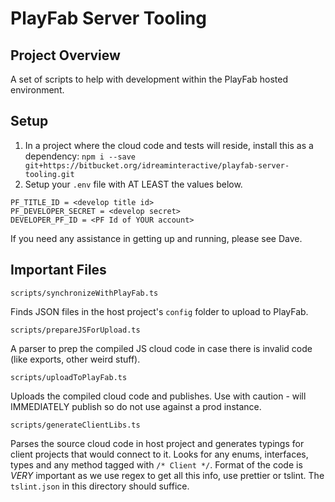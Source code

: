 # PlayFab Server Tooling

## Project Overview

A set of scripts to help with development within the PlayFab hosted environment. 

## Setup

1. In a project where the cloud code and tests will reside, install this as a dependency: `npm i --save git+https://bitbucket.org/idreaminteractive/playfab-server-tooling.git`
2. Setup your `.env` file with AT LEAST the values below.

```
PF_TITLE_ID = <develop title id>
PF_DEVELOPER_SECRET = <develop secret>
DEVELOPER_PF_ID = <PF Id of YOUR account>
```

If you need any assistance in getting up and running, please see Dave.

## Important Files

`scripts/synchronizeWithPlayFab.ts`

Finds JSON files in the host project's `config` folder to upload to PlayFab.

`scripts/prepareJSForUpload.ts`

A parser to prep the compiled JS cloud code in case there is invalid code (like exports, other weird stuff).

`scripts/uploadToPlayFab.ts`

Uploads the compiled cloud code and publishes. Use with caution - will IMMEDIATELY publish so do not use against a prod instance.

`scripts/generateClientLibs.ts`

Parses the source cloud code in host project and generates typings for client projects that would connect to it. Looks for any enums, interfaces, types and any method tagged with `/* Client */`. Format of the code is _VERY_ important as we use regex to get all this info, use prettier or tslint. The `tslint.json` in this directory should suffice.

